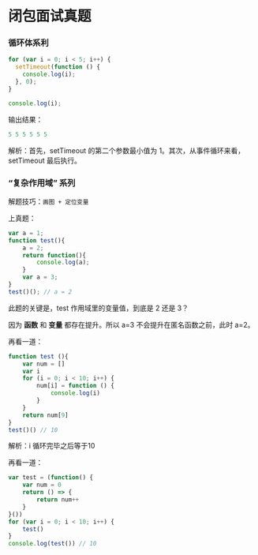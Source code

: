 # 闭包面试真题

### 循环体系利

```javascript
for (var i = 0; i < 5; i++) {
  setTimeout(function () {
    console.log(i);
  }, 0);
}

console.log(i);
```

输出结果：

```js
5 5 5 5 5 5
```

解析：首先，setTimeout 的第二个参数最小值为 1。其次，从事件循环来看，setTimeout 最后执行。

### “复杂作用域” 系列

解题技巧：`画图 + 定位变量`

上真题：

```JavaScript
var a = 1;
function test(){
    a = 2;
    return function(){
        console.log(a);
    }
    var a = 3;
}
test()(); // a = 2
```

此题的关键是，test 作用域里的变量值，到底是 2 还是 3？

因为 **函数** 和 **变量** 都存在提升。所以 a=3 不会提升在匿名函数之前，此时 a=2。

再看一道：

```js
function test (){
    var num = []
    var i
    for (i = 0; i < 10; i++) {
        num[i] = function () {
            console.log(i)
        }
    }
    return num[9]
}
test()() // 10
```

解析：i 循环完毕之后等于10

再看一道：

```js
var test = (function() {
    var num = 0
    return () => {
        return num++
    }
}())
for (var i = 0; i < 10; i++) {
    test()
}
console.log(test()) // 10
```
